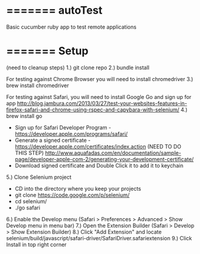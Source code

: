=======
autoTest
========

Basic cucumber ruby app to test remote applications


=======
Setup
========
(need to cleanup steps)
1.) git clone repo
2.) bundle install

For testing against Chrome Browser you will need to install chromedriver
3.) brew install chromedriver

For testing against Safari, you will need to install Google Go and sign up for app
http://blog.jambura.com/2013/03/27/test-your-websites-features-in-firefox-safari-and-chrome-using-rspec-and-capybara-with-selenium/
4.) brew install go
- Sign up for Safari Developer Program - https://developer.apple.com/programs/safari/
- Generate a signed certificate - https://developer.apple.com/certificates/index.action (NEED TO DO THIS STEP)
http://www.aquafadas.com/en/documentation/sample-page/developer-apple-com-2/generating-your-development-certificate/ 
- Download signed certificate and Double Click it to add it to keychain

5.) Clone Selenium project
- CD into the directory where you keep your projects
- git clone https://code.google.com/p/selenium/
- cd selenium/
- ./go safari

6.) Enable the Develop menu (Safari > Preferences > Advanced > Show Develop menu in menu bar)
7.) Open the Extension Builder (Safari > Develop > Show Extension Builder)
8.) Click "Add Extension" and locate selenium/build/javascript/safari-driver/SafariDriver.safariextension
9.) Click Install in top right corner

